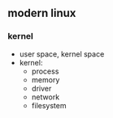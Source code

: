 ## modern linux

### kernel
- user space, kernel space
- kernel:
    - process
    - memory
    - driver
    - network
    - filesystem
